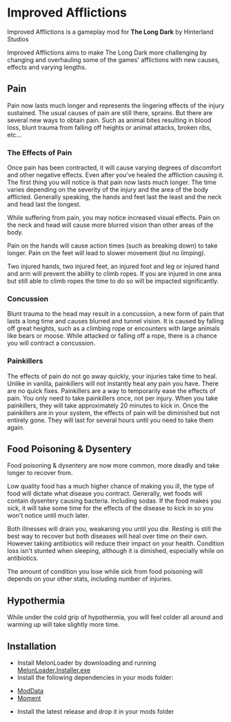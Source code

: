 # Improved Afflictions

Improved Afflictions is a gameplay mod for **The Long Dark** by Hinterland Studios

Improved Afflictions aims to make The Long Dark more challenging by changing and overhauling some of the games' afflictions with new causes, effects and varying lengths. 

## Pain

Pain now lasts much longer and represents the lingering effects of the injury sustained. The usual causes of pain are still there, sprains. But there are several new ways to obtain pain.
Such as animal bites resulting in blood loss, blunt trauma from falling off heights or animal attacks, broken ribs, etc...

### The Effects of Pain

Once pain has been contracted, it will cause varying degrees of discomfort and other negative effects. Even after you've healed the affliction causing it. The first thing you will notice
is that pain now lasts much longer. The time varies depending on the severity of the injury and the area of the body afflicted. Generally speaking, the hands and feet last the least and the
neck and head last the longest. 

While suffering from pain, you may notice increased visual effects. Pain on the neck and head will cause more blurred vision than other areas of the body. 

Pain on the hands will cause action times (such as breaking down) to take longer.
Pain on the feet will lead to slower movement (but no limping).

Two injured hands, two injured feet, an injured foot and leg or injured hand and arm will prevent the ability to climb ropes. If you are injured in one area but still able to climb ropes the 
time to do so will be impacted significantly. 

### Concussion

Blunt trauma to the head may result in a concussion, a new form of pain that lasts a long time and causes blurred and tunnel vision. It is caused by falling off great heights, such as a climbing rope
or encounters with large animals like bears or moose. While attacked or falling off a rope, there is a chance you will contract a concussion. 

### Painkillers

The effects of pain do not go away quickly, your injuries take time to heal. Unlike in vanilla, painkillers will not instantly heal any pain you have. There are no quick fixes. 
Painkillers are a way to temporarily ease the effects of pain. You only need to take painkillers once, not per injury. When you take painkillers, they will take approximately 20 minutes to kick in. 
Once the painkillers are in your system, the effects of pain will be diminished but not entirely gone. They will last for several hours until you need to take them again. 

## Food Poisoning & Dysentery

Food poisoning & dysentery are now more common, more deadly and take longer to recover from. 

Low quality food has a much higher chance of making you ill, the type of food will dictate what disease you contract. Generally, wet foods will contain dysentery causing bacteria. Including sodas.
If the food makes you sick, it will take some time for the effects of the disease to kick in so you won't notice until much later. 

Both illnesses will drain you, weakaning you until you die. Resting is still the best way to recover but both diseases will heal over time on their own. However taking antibiotics will reduce their
impact on your health. Condition loss isn't stunted when sleeping, although it is dimished, especially while on antibiotics. 

The amount of condition you lose while sick from food poisoning will depends on your other stats, including number of injuries.

## Hypothermia

While under the cold grip of hypothermia, you will feel colder all around and warming up will take slightly more time.

## Installation

* Install MelonLoader by downloading and running [MelonLoader.Installer.exe](https://github.com/HerpDerpinstine/MelonLoader/releases/latest/download/MelonLoader.Installer.exe)
* Install the following dependencies in your mods folder: 

- [ModData](https://github.com/dommrogers/ModData/releases/latest)
- [Moment](https://github.com/No3371/TLD-Moment/releases/latest)

* Install the latest release and drop it in your mods folder

